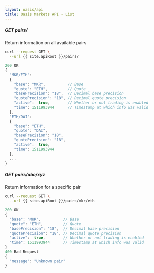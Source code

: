 ```yaml
---
layout: oasis/api
title: Oasis Markets API - List
---
```


##### GET pairs/

Return information on all available pairs

```bash
curl --request GET \
  --url {{ site.apiRoot }}/pairs/
```

```javascript
200 OK
{
  "MKR/ETH":
  {
    "base": "MKR",          // Base
    "quote": "ETH",         // Quote
    "basePrecision": "18",  // Decimal base precision
    "quotePrecision": "18", // Decimal quote precision
    "active":  true,        // Whether or not trading is enabled
    "time": 1511993944      // Timestamp at which info was valid
  },
  "ETH/DAI":
  {
    "base": "ETH",
    "quote": "DAI",
    "basePrecision": "18",
    "quotePrecision": "18",
    "active":  true,
    "time": 1511993944
  },
  ...
}
```

##### GET pairs/abc/xyz

Return information for a specific pair

```bash
curl --request GET \
  --url {{ site.apiRoot }}/pairs/mkr/eth
```

```javascript
200 OK
{
  "base": "MKR",          // Base
  "quote": "ETH",         // Quote
  "basePrecision": "18",  // Decimal base precision
  "quotePrecision": "18", // Decimal quote precision
  "active":  true,        // Whether or not trading is enabled
  "time": 1511993944      // Timestamp at which info was valid
}
400 Bad Request
{
  "message": "Unknown pair"
}
```

